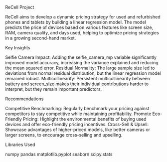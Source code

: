 ReCell Project 

ReCell aims to develop a dynamic pricing strategy for used and refurbished phones and tablets by building a linear regression model. 
The model predicts the price of devices based on various features like screen size, RAM, camera quality, and days used, helping to optimize pricing strategies in a growing second-hand market.

Key Insights

Selfie Camera Impact: Adding the selfie_camera_mp variable significantly improved model accuracy, increasing the variance explained and reducing the mean squared error.
Residual Normality: The large sample size led to deviations from normal residual distribution, but the linear regression model remained robust.
Multicollinearity: Persistent multicollinearity between battery and screen_size makes their individual contributions harder to interpret, but they remain important predictors.

Recommendations

Competitive Benchmarking: Regularly benchmark your pricing against competitors to stay competitive while maintaining profitability.
Promote Eco-Friendly Pricing: Highlight the environmental benefits of buying used devices and offer eco-friendly pricing incentives.
Cross-Sell & Upsell: Showcase advantages of higher-priced models, like better cameras or larger screens, to encourage cross-selling and upselling.

Libraries Used

numpy 
pandas
matplotlib.pyplot
seaborn
scipy.stats
